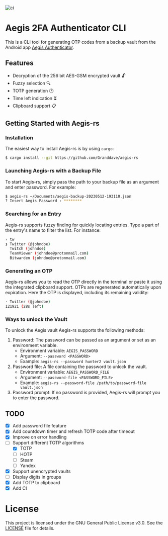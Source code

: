 ![ci](https://github.com/Granddave/aegis-rs/actions/workflows/ci.yml/badge.svg)

# Aegis 2FA Authenticator CLI

This is a CLI tool for generating OTP codes from a backup vault from the Android app [Aegis Authenticator](https://github.com/beemdevelopment/Aegis).


## Features

- Decryption of the 256 bit AES-GSM encrypted vault 🔓
- Fuzzy selection 🔍
- TOTP generation 🕒
- Time left indication ⏳
- Clipboard support 📋


## Getting Started with Aegis-rs

### Installation

The easiest way to install Aegis-rs is by using `cargo`:

```sh
$ cargo install --git https://github.com/Granddave/aegis-rs
```

### Launching Aegis-rs with a Backup File

To start Aegis-rs, simply pass the path to your backup file as an argument and enter password. For example:

```sh
$ aegis-rs ~/Documents/aegis-backup-20230512-193110.json
? Insert Aegis Password › ********
```

### Searching for an Entry

Aegis-rs supports fuzzy finding for quickly locating entries. Type a part of the entry's name to filter the list. For instance:

```sh
› tw
❯ Twitter (@johndoe)
  Twitch (johndoe)
  TeamViewer (johndoe@protonmail.com)
  Bitwarden (johndoe@protonmail.com)
```

### Generating an OTP

Aegis-rs allows you to read the OTP directly in the terminal or paste it using the integrated clipboard support. OTPs are regenerated automatically upon expiration. Here the OTP is displayed, including its remaining validity:

```sh
· Twitter (@johndoe)
121921 (28s left)
```


### Ways to unlock the Vault

To unlock the Aegis vault Aegis-rs supports the following methods:

1. Password: The password can be passed as an argument or set as an environment variable.
    - Environment variable: `AEGIS_PASSWORD`
    - Argument: `--password <PASSWORD>`
    - Example: `aegis-rs --password hunter2 vault.json`
2. Password file: A file containing the password to unlock the vault.
    - Environment variable: `AEGIS_PASSWORD_FILE`
    - Argument: `--password-file <PASSWORD_FILE>`
    - Example: `aegis-rs --password-file /path/to/password-file vault.json`
3. Password prompt: If no password is provided, Aegis-rs will prompt you to enter the password.


## TODO

- [x] Add password file feature
- [x] Add countdown timer and refresh TOTP code after timeout
- [x] Improve on error handling
- [ ] Support different TOTP algorithms
    - [x] TOTP
    - [ ] HOTP
    - [ ] Steam
    - [ ] Yandex
- [x] Support unencrypted vaults
- [ ] Display digits in groups
- [x] Add TOTP to clipboard
- [x] Add CI

# License

This project is licensed under the GNU General Public License v3.0. See the [LICENSE](LICENSE) file for details.
